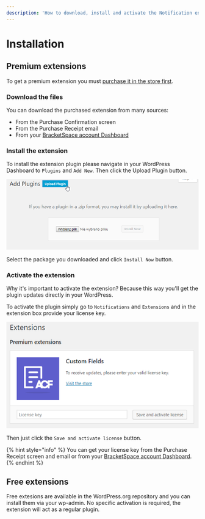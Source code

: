 ```yaml
---
description: 'How to download, install and activate the Notification extension'
---
```


# Installation

## Premium extensions

To get a premium extension you must [purchase it in the store first](https://bracketspace.com/downloads/category/notification/).

### Download the files

You can download the purchased extension from many sources:

* From the Purchase Confirmation screen
* From the Purchase Receipt email
* From your [BracketSpace account Dashboard](https://bracketspace.com/dashboard/downloads/)

### Install the extension

To install the extension plugin please navigate in your WordPress Dashboard to `Plugins` and `Add New`. Then click the Upload Plugin button.

![Uploading a plugin from .zip package](../.gitbook/assets/image.png)

Select the package you downloaded and click `Install Now` button.

### Activate the extension

Why it's important to activate the extension? Because this way you'll get the plugin updates directly in your WordPress.

To activate the plugin simply go to `Notifications` and `Extensions` and in the extension box provide your license key.

![Notification Extension activation box](../.gitbook/assets/image%20%281%29.png)

Then just click the `Save and activate license` button.

{% hint style="info" %}
You can get your license key from the Purchase Receipt screen and email or from your [BracketSpace account Dashboard](https://bracketspace.com/dashboard/licenses/).
{% endhint %}

## Free extensions

Free extesions are available in the WordPress.org repository and you can install them via your wp-admin. No specific activation is required, the extension will act as a regular plugin.

